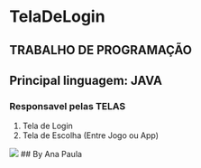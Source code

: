 # TelaDeLogin
## TRABALHO DE PROGRAMAÇÃO
## Principal linguagem: JAVA
### Responsavel pelas TELAS
1. Tela de Login
2. Tela de Escolha (Entre Jogo ou App)
<img src="/downloads/imgs/gatinhos.gif">
   ##                           By Ana Paula
